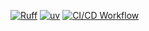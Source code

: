 [![Ruff](https://img.shields.io/endpoint?url=https://raw.githubusercontent.com/astral-sh/ruff/main/assets/badge/v2.json)](https://github.com/astral-sh/ruff)
[![uv](https://img.shields.io/endpoint?url=https://raw.githubusercontent.com/astral-sh/uv/main/assets/badge/v0.json)](https://github.com/astral-sh/uv)
[![CI/CD Workflow](https://github.com/bdngo/pygitlet/actions/workflows/workflow.yml/badge.svg)](https://github.com/bdngo/pygitlet/actions/workflows/workflow.yml)
